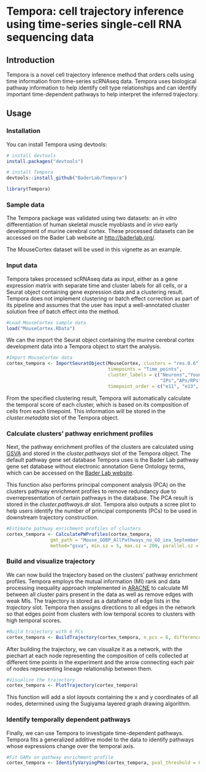 Tempora: cell trajectory inference using time-series single-cell RNA
sequencing data
================

## Introduction

Tempora is a novel cell trajectory inference method that orders cells
using time information from time-series scRNAseq data. Tempora uses
biological pathway information to help identify cell type relationships
and can identify important time-dependent pathways to help interpret the
inferred trajectory.

## Usage

### Installation

You can install Tempora using devtools:

``` r
# install devtools
install.packages("devtools")

# install Tempora
devtools::install_github("BaderLab/Tempora")

library(Tempora)
```

### Sample data

The Tempora package was validated using two datasets: an *in vitro*
differentiation of human skeletal muscle myoblasts and *in vivo* early
development of murine cerebral cortex. These processed datasets can be
accessed on the Bader Lab website at <http://baderlab.org/>.

The MouseCortex dataset will be used in this vignette as an example.

### Input data

Tempora takes processed scRNAseq data as input, either as a gene
expression matrix with separate time and cluster labels for all cells,
or a Seurat object containing gene expression data and a clustering
result. Tempora does not implement clustering or batch effect correction
as part of its pipeline and assumes that the user has input a
well-annotated cluster solution free of batch effect into the method.

``` r
#Load MouseCortex sample data
load("MouseCortex.RData")
```

We can the import the Seurat object containing the murine cerebral
cortex development data into a Tempora object to start the analysis.

``` r
#Import MouseCortex data 
cortex_tempora <- ImportSeuratObject(MouseCortex, clusters = "res.0.6",
                                     timepoints = "Time_points", 
                                     cluster_labels = c("Neurons","Young neurons","APs/RPs",
                                                        "IPs","APs/RPs", "Young neurons", "IPs"),
                                     timepoint_order = c("e11", "e13", "e15", "e17"))
```

From the specified clustering result, Tempora will automatically
calculate the temporal score of each cluster, which is based on its
composition of cells from each timepoint. This information will be
stored in the *cluster.metadata* slot of the Tempora object.

### Calculate clusters’ pathway enrichment profiles

Next, the pathway enrichment profiles of the clusters are calculated
using
[GSVA](https://bmcbioinformatics.biomedcentral.com/articles/10.1186/1471-2105-14-7)
and stored in the *cluster.pathways* slot of the Tempora object. The
default pathway gene set database Tempora uses is the Bader Lab pathway
gene set database without electronic annotation Gene Ontology terms,
which can be accessed on the [Bader Lab
website](http://download.baderlab.org/EM_Genesets/current_release/).

This function also performs principal component analysis (PCA) on the
clusters pathway enrichment profiles to remove redundancy due to
overrepresentation of certain pathways in the database. The PCA result
is stored in the *cluster.pathways.dr* slot. Tempora also outputs a
scree plot to help users identify the number of principal components
(PCs) to be used in downstream trajectory construction.

``` r
#Estimate pathway enrichment profiles of clusters
cortex_tempora <- CalculatePWProfiles(cortex_tempora, 
                gmt_path = "Mouse_GOBP_AllPathways_no_GO_iea_September_01_2019_symbol.gmt",
                method="gsva", min.sz = 5, max.sz = 200, parallel.sz = 1)
```

### Build and visualize trajectory

We can now build the trajectory based on the clusters’ pathway
enrichment profiles. Tempora employs the mutual information (MI) rank
and data processing inequality approach implemented in
[ARACNE](https://bmcbioinformatics.biomedcentral.com/articles/10.1186/1471-2105-7-S1-S7)
to calculate MI between all cluster pairs present in the data as well as
remove edges with weak MIs. The trajectory is stored as a dataframe of
edge lists in the *trajectory* slot. Tempora then assigns directions to
all edges in the network so that edges point from clusters with low
temporal scores to clusters with high temporal scores.

``` r
#Build trajectory with 6 PCs 
cortex_tempora <- BuildTrajectory(cortex_tempora, n_pcs = 6, difference_threshold = 0.01)
```

After building the trajectory, we can visualize it as a network, with
the piechart at each node representing the composition of cells
collected at different time points in the experiment and the arrow
connecting each pair of nodes representing lineage relationship between
them.

``` r
#Visualize the trajectory
cortex_tempora <- PlotTrajectory(cortex_tempora)
```

This function will add a slot *layouts* containing the x and y
coordinates of all nodes, determined using the Sugiyama layered graph
drawing algorithm.

### Identify temporally dependent pathways

Finally, we can use Tempora to investigate time-dependent pathways.
Tempora fits a generalized additive model to the data to identify
pathways whose expressions change over the temporal axis.

``` r
#Fit GAMs on pathway enrichment profile
cortex_tempora <- IdentifyVaryingPWs(cortex_tempora, pval_threshold = 0.05)
```

